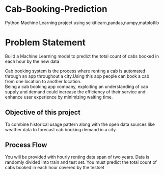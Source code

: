 # Cab-Booking-Prediction
Python Machine Learning project using scikitlearn,pandas,numpy,matplotlib

# Problem Statement
Build a Machine Learning model to predict the total count of cabs booked in each hour by the new data

Cab booking system is the process where renting a cab is automated through an app throughout a city.Using this app people can book a cab from one location to another location.  
Being a cab booking app company, exploiting an understanding of cab supply and demand could increase the efficiency of their service and enhance user experience by minimizing waiting time.

## Objective of this project 
To combine historical usage pattern along with the open data sources like weather data to forecast cab booking demand in a city.

## Process Flow
You will be provided with hourly renting data span of two years. 
Data is randomly divided into train and test set. You must predict the total count of cabs booked in each hour covered by the testset
